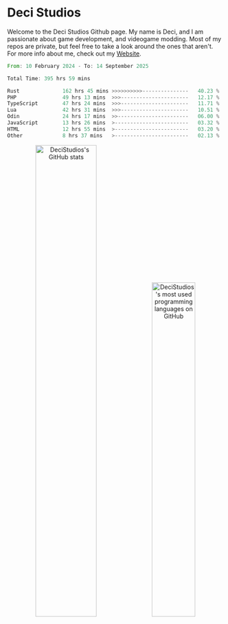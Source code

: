 # Deci Studios
Welcome to the Deci Studios Github page. My name is Deci, and I am passionate about game development, and videogame modding. Most of my repos are private, but feel free to take a look around the ones that aren't.
For more info about me, check out my <a href="https://decidev.co.uk" target="_blank">Website</a>.
<!--START_SECTION:waka-->

```rust
From: 10 February 2024 - To: 14 September 2025

Total Time: 395 hrs 59 mins

Rust              162 hrs 45 mins >>>>>>>>>>---------------   40.23 %
PHP               49 hrs 13 mins  >>>----------------------   12.17 %
TypeScript        47 hrs 24 mins  >>>----------------------   11.71 %
Lua               42 hrs 31 mins  >>>----------------------   10.51 %
Odin              24 hrs 17 mins  >>-----------------------   06.00 %
JavaScript        13 hrs 26 mins  >------------------------   03.32 %
HTML              12 hrs 55 mins  >------------------------   03.20 %
Other             8 hrs 37 mins   >------------------------   02.13 %
```

<!--END_SECTION:waka-->
<p align="center">
  <a href="https://github.com/anuraghazra/github-readme-stats" target="_blank"><img src="https://github-readme-stats.vercel.app/api?username=decistudios&show_icons=true&count_private=true&theme=omni&hide_border=true" alt="DeciStudios's GitHub stats" width="53.1%" /></a>
  <a href="https://github.com/anuraghazra/github-readme-stats" target="_blank"><img width="44.7%" src="https://github-readme-stats.vercel.app/api/top-langs/?username=decistudios&theme=omni&layout=compact&hide_border=true&langs_count=6" alt="DeciStudios's most used programming languages on GitHub" /></a>
</p>


